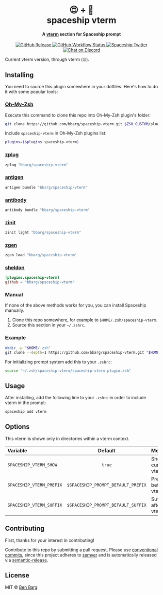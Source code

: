<h1 align="center">
  😍 + 🚀
  <br>spaceship vterm<br>
</h1>

<h4 align="center">
  A <a href="https://template.com" target="_blank">vterm</a> section for Spaceship prompt
</h4>

<p align="center">
  <a href="https://github.com/spaceship-prompt/spaceship-section/releases">
    <img src="https://img.shields.io/github/v/release/spaceship-prompt/spaceship-section.svg?style=flat-square"
      alt="GitHub Release" />
  </a>

  <a href="https://github.com/spaceship-prompt/spaceship-section/actions">
    <img src="https://img.shields.io/github/actions/workflow/status/spaceship-prompt/spaceship-gradle/ci.yaml?style=flat-square"
      alt="GitHub Workflow Status" />
  </a>

  <a href="https://twitter.com/SpaceshipPrompt">
    <img src="https://img.shields.io/badge/twitter-%40SpaceshipPrompt-00ACEE.svg?style=flat-square"
      alt="Spaceship Twitter" />
  </a>

  <a href="https://discord.gg/NTQWz8Dyt9">
    <img
      src="https://img.shields.io/discord/859409950999707668?label=discord&logoColor=white&style=flat-square"
      alt="Chat on Discord"
    />
  </a>
</p>

Current vterm version, through vterm (`😍`).

## Installing

You need to source this plugin somewhere in your dotfiles. Here's how to do it with some popular tools:

### [Oh-My-Zsh]

Execute this command to clone this repo into Oh-My-Zsh plugin's folder:

```zsh
git clone https://github.com/bbarg/spaceship-vterm.git $ZSH_CUSTOM/plugins/spaceship-vterm
```

Include `spaceship-vterm` in Oh-My-Zsh plugins list:

```zsh
plugins=($plugins spaceship-vterm)
```

### [zplug]

```zsh
zplug "bbarg/spaceship-vterm"
```

### [antigen]

```zsh
antigen bundle "bbarg/spaceship-vterm"
```

### [antibody]

```zsh
antibody bundle "bbarg/spaceship-vterm"
```

### [zinit]

```zsh
zinit light "bbarg/spaceship-vterm"
```

### [zgen]

```zsh
zgen load "bbarg/spaceship-vterm"
```

### [sheldon]

```toml
[plugins.spaceship-vterm]
github = "bbarg/spaceship-vterm"
```

### Manual

If none of the above methods works for you, you can install Spaceship manually.

1. Clone this repo somewhere, for example to `$HOME/.zsh/spaceship-vterm`.
2. Source this section in your `~/.zshrc`.

### Example

```zsh
mkdir -p "$HOME/.zsh"
git clone --depth=1 https://github.com/bbarg/spaceship-vterm.git "$HOME/.zsh/spaceship-vterm"
```

For initializing prompt system add this to your `.zshrc`:

```zsh title=".zshrc"
source "~/.zsh/spaceship-vterm/spaceship-vterm.plugin.zsh"
```

## Usage

After installing, add the following line to your `.zshrc` in order to include vterm in the prompt:

```zsh
spaceship add vterm
```

## Options

This vterm is shown only in directories within a vterm context.

| Variable                   |              Default               | Meaning                              |
| :------------------------- | :--------------------------------: | ------------------------------------ |
| `SPACESHIP_VTERM_SHOW`     |               `true`               | Show current vterm                 |
| `SPACESHIP_VTERM_PREFIX`   | `$SPACESHIP_PROMPT_DEFAULT_PREFIX` | Prefix before vterm                |
| `SPACESHIP_VTERM_SUFFIX`   | `$SPACESHIP_PROMPT_DEFAULT_SUFFIX` | Suffix after vterm                 |

## Contributing

First, thanks for your interest in contributing!

Contribute to this repo by submitting a pull request. Please use [conventional
commits](https://www.conventionalcommits.org/), since this project adheres to
[semver](https://semver.org/) and is automatically released via
[semantic-release](https://github.com/semantic-release/semantic-release).

## License

MIT © [Ben Barg](https://ben.community)

<!-- References -->

[Oh-My-Zsh]: https://ohmyz.sh/
[zplug]: https://github.com/zplug/zplug
[antigen]: https://antigen.sharats.me/
[antibody]: https://getantibody.github.io/
[zinit]: https://github.com/zdharma/zinit
[zgen]: https://github.com/tarjoilija/zgen
[sheldon]: https://sheldon.cli.rs/
